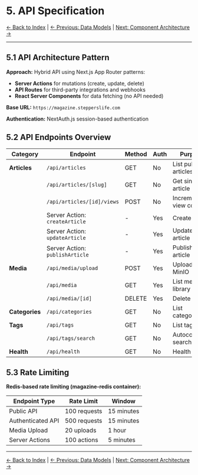 # 5. API Specification

[← Back to Index](index.md) | [← Previous: Data Models](04-data-models.md) | [Next: Component Architecture →](06-component-architecture.md)

---

## 5.1 API Architecture Pattern

**Approach:** Hybrid API using Next.js App Router patterns:

- **Server Actions** for mutations (create, update, delete)
- **API Routes** for third-party integrations and webhooks
- **React Server Components** for data fetching (no API needed)

**Base URL:** `https://magazine.stepperslife.com`

**Authentication:** NextAuth.js session-based authentication

## 5.2 API Endpoints Overview

| Category       | Endpoint                        | Method | Auth | Purpose                 |
| -------------- | ------------------------------- | ------ | ---- | ----------------------- |
| **Articles**   | `/api/articles`                 | GET    | No   | List published articles |
|                | `/api/articles/[slug]`          | GET    | No   | Get single article      |
|                | `/api/articles/[id]/views`      | POST   | No   | Increment view count    |
|                | Server Action: `createArticle`  | -      | Yes  | Create article          |
|                | Server Action: `updateArticle`  | -      | Yes  | Update article          |
|                | Server Action: `publishArticle` | -      | Yes  | Publish article         |
| **Media**      | `/api/media/upload`             | POST   | Yes  | Upload to MinIO         |
|                | `/api/media`                    | GET    | Yes  | List media library      |
|                | `/api/media/[id]`               | DELETE | Yes  | Delete media            |
| **Categories** | `/api/categories`               | GET    | No   | List categories         |
| **Tags**       | `/api/tags`                     | GET    | No   | List tags               |
|                | `/api/tags/search`              | GET    | No   | Autocomplete search     |
| **Health**     | `/api/health`                   | GET    | No   | Health check            |

## 5.3 Rate Limiting

**Redis-based rate limiting (magazine-redis container):**

| Endpoint Type     | Rate Limit   | Window     |
| ----------------- | ------------ | ---------- |
| Public API        | 100 requests | 15 minutes |
| Authenticated API | 500 requests | 15 minutes |
| Media Upload      | 20 uploads   | 1 hour     |
| Server Actions    | 100 actions  | 5 minutes  |

---

[← Back to Index](index.md) | [← Previous: Data Models](04-data-models.md) | [Next: Component Architecture →](06-component-architecture.md)
